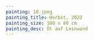 ```yaml
---
painting: 10.jpeg
painting_title: Herbst, 2022
painting_size: 100 x 80 cm
painting_desc: Öl auf Leinwand
---
```

